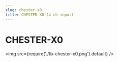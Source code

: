 ```yaml
---
slug: chester-x0
title: CHESTER-X0 (4-ch input)
---
```


# CHESTER-X0

<img src={require('./tb-chester-x0.png').default} />
